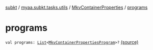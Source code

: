 [subkt](../../index.md) / [myaa.subkt.tasks.utils](../index.md) / [MkvContainerProperties](index.md) / [programs](./programs.md)

# programs

`val programs: `[`List`](https://kotlinlang.org/api/latest/jvm/stdlib/kotlin.collections/-list/index.html)`<`[`MkvContainerPropertiesProgram`](../-mkv-container-properties-program/index.md)`>?` [(source)](https://github.com/Myaamori/SubKt/blob/0.1.19/src/main/kotlin/myaa/subkt/tasks/utils/mkvmerge.kt#L65)